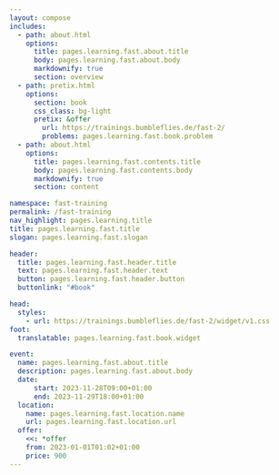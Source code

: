 ```yaml
---
layout: compose
includes:
  - path: about.html
    options:
      title: pages.learning.fast.about.title
      body: pages.learning.fast.about.body
      markdownify: true
      section: overview
  - path: pretix.html
    options:
      section: book
      css_class: bg-light
      pretix: &offer
        url: https://trainings.bumbleflies.de/fast-2/
        problems: pages.learning.fast.book.problem
  - path: about.html
    options:
      title: pages.learning.fast.contents.title
      body: pages.learning.fast.contents.body
      markdownify: true
      section: content

namespace: fast-training
permalink: /fast-training
nav_highlight: pages.learning.title
title: pages.learning.fast.title
slogan: pages.learning.fast.slogan

header:
  title: pages.learning.fast.header.title
  text: pages.learning.fast.header.text
  button: pages.learning.fast.header.button
  buttonlink: "#book"

head:
  styles:
    - url: https://trainings.bumbleflies.de/fast-2/widget/v1.css
foot:  
  translatable: pages.learning.fast.book.widget

event: 
  name: pages.learning.fast.about.title
  description: pages.learning.fast.about.body
  date:
      start: 2023-11-28T09:00+01:00
      end: 2023-11-29T18:00+01:00
  location:
    name: pages.learning.fast.location.name
    url: pages.learning.fast.location.url
  offer: 
    <<: *offer
    from: 2023-01-01T01:02+01:00
    price: 900
---
```

